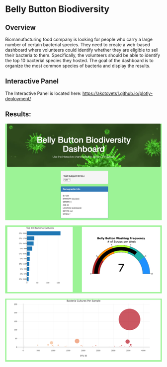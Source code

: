 # Belly Button Biodiversity

## Overview
Biomanufacturing food company is looking for people who carry a large number of certain bacterial species. 
They need to create a web-based dashboard where volunteers could identify whether they are eligible to sell their bacteria to them. 
Specifically, the volunteers should be able to identify the top 10 bacterial species they hosted. 
The goal of the dashboard is to organize the most common species of bacteria and display the results.

## Interactive Panel
The Interactive Panel is located here: https://akotovets1.github.io/plotly-deployment/

## Results:


![Pic 1](https://github.com/Akotovets1/plotly-deployment/blob/main/images/1panel.png)


![Pic 2](https://github.com/Akotovets1/plotly-deployment/blob/main/images/2charts.png)


![Pic 3](https://github.com/Akotovets1/plotly-deployment/blob/main/images/3charts.png)
